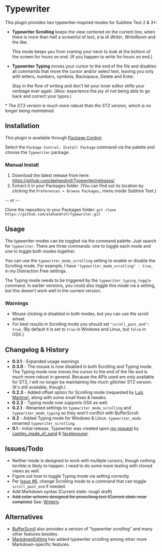 Typewriter
==========

This plugin provides two typewriter-inspired modes for Sublime Text 2 & 3\*:

- **Typewriter Scrolling** keeps the view centered on the current line, when there is more than half a screenful of text, à la _iA Writer_, _WriteRoom_ and the like.

	This mode keeps you from craning your neck to look at the bottom of the screen for hours on end. (If you happen to write for hours on end.)

- **Typewriter Typing** moves your cursor to the end of the file and disables all commands that move the cursor and/or select text, leaving you only with letters, numbers, symbols, Backspace, Delete and Enter.

	Stay in the flow of writing and don't let your inner editor stifle your verbiage ever again. (Also: experience the joy of not being able to go back and correct your typos.)

\* _The ST3 version is much more robust than the ST2 version, which is no longer being maintained._


## Installation

This plugin is available through [Package Control](https://sublime.wbond.net/).

Select the `Package Control: Install Package` command via the palette and choose the `Typewriter` package.

### Manual Install

1. Download the latest release from here: <https://github.com/alehandrof/Typewriter/releases/>
2. Extract it in your Packages folder. (You can find out its location by clicking the `Preferences > Browse Packages…` menu inside Sublime Text.)

-- _or_ --

Clone the repository in your Packages folder: `git clone https://github.com/alehandrof/Typewriter.git`


## Usage

The typewriter modes can be toggled via the command palette. Just search for `typewriter`. There are three commands: one to toggle each mode and one to toggle both modes together.

You can use the `typewriter_mode_scrolling` setting to enable or disable the Scrolling mode. For example, I have `"typewriter_mode_scrolling" : true,` in my Distraction Free settings.

The Typing mode needs to be triggered by the `typewriter_typing_toggle` command. In earlier versions, you could also toggle this mode via a setting, but this doesn't work well in the current version.

### Warnings

- Mouse clicking is disabled in both modes, but you can use the scroll wheel.
- For best results in Scrolling mode you should set `"scroll_past_end": true`. (By default it is set to `true` in Windows and Linux, but `false` in OSX.)

## Changelog & History

- **0.3.1** - Expanded usage warnings
- **0.3.0** - The mouse is now disabled in both Scrolling and Typing mode. The Typing mode now moves the cursor to the end of the file and is much more robust in general. Because the APIs used are only available for ST3, I will no longer be maintaining the much glitchier ST2 version. (It's still available, though.)
- **0.2.3** - Added offset option for Scrolling mode (requested by [Luis Martins](https://github.com/lmartins)), along with some small fixes & tweaks.
- **0.2.2** - Typing mode now supports OSX as well.
- **0.2.1** - Renamed settings to `typewriter_mode_scrolling` and `typewriter_mode_typing` so they won't conflict with BufferScroll.
- **0.2** - Added Typing mode for Windows & Linux. `typewriter_mode` renamed `typewriter_scrolling`.
- **0.1** - Initial release. Typewriter was created upon [my request](http://www.sublimetext.com/forum/viewtopic.php?f=6&t=4806) by [castles\_made\_of\_sand](https://github.com/sublimator/) & [facelessuser](https://github.com/facelessuser).


## Issues/Todo

- Neither mode is designed to work with multiple cursors, though nothing terrible is likely to happen. I need to do some more testing with cloned views as well.
- Figure out how to toggle Typing mode via setting correctly.
- Per [Issue #6](https://github.com/alehandrof/Typewriter/issues/6), change Scrolling mode to a command that can toggle `scroll_past_end` if needed. 
- Add Markdown syntax (Current state: rough draft)
- ~~Add color scheme designed for prose/long text (Current state: near complete)~~ See: [Writerly](https://github.com/alehandrof/Writerly)


## Alternatives

- [BufferScroll](https://github.com/SublimeText/BufferScroll) also provides a version of "typewriter scrolling" and many other features besides.
- [MarkdownEditing](https://github.com/SublimeText-Markdown/MarkdownEditing) has added typewriter scrolling among other more Markdown-specific features.
